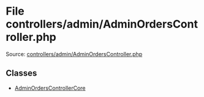 File controllers/admin/AdminOrdersController.php
=========

Source: [controllers/admin/AdminOrdersController.php](https://github.com/PrestaShop/PrestaShop/blob/1.5.0.1/controllers/admin/AdminOrdersController.php)


Classes
-------

* [AdminOrdersControllerCore](class.AdminOrdersControllerCore.md)

